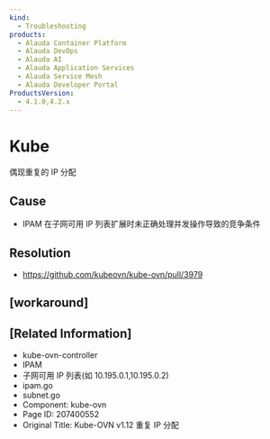 ```yaml
---
kind:
  - Troubleshooting
products:
  - Alauda Container Platform
  - Alauda DevOps
  - Alauda AI
  - Alauda Application Services
  - Alauda Service Mesh
  - Alauda Developer Portal
ProductsVersion:
  - 4.1.0,4.2.x
---
```

<!-- A type of document that involves encountering a fault, diagnosing it, performing root cause analysis, and providing solutions. -->

# Kube

偶现重复的 IP 分配

## Cause
- IPAM 在子网可用 IP 列表扩展时未正确处理并发操作导致的竞争条件

## Resolution
- https://github.com/kubeovn/kube-ovn/pull/3979

## [workaround]

## [Related Information]
- kube-ovn-controller
- IPAM
- 子网可用 IP 列表(如 10.195.0.1,10.195.0.2)
- ipam.go
- subnet.go
- Component: kube-ovn
- Page ID: 207400552
- Original Title: Kube-OVN v1.12 重复 IP 分配
